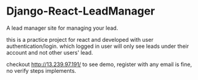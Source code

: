 # Django-React-LeadManager

A lead manager site for managing your lead. 

this is a practice project for react and developed with user authentication/login. 
which logged in user will only see leads under their account and not other users' lead.



checkout http://13.239.97.191/ to see demo, register with any email is fine, no verify steps implements. 
